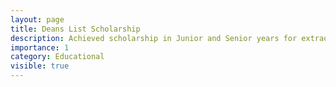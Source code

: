 ```yaml
---
layout: page
title: Deans List Scholarship
description: Achieved scholarship in Junior and Senior years for extraordinary results. 
importance: 1
category: Educational
visible: true
---
```

